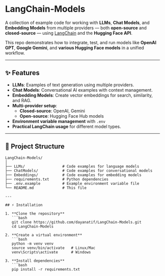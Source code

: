 # LangChain-Models

A collection of example code for working with **LLMs**, **Chat Models**, and **Embedding Models** from multiple providers — both **open-source** and **closed-source** — using [LangChain](https://www.langchain.com/) and the **Hugging Face API**.  

This repo demonstrates how to integrate, test, and run models like **OpenAI GPT**, **Google Gemini**, and **various Hugging Face models** in a unified workflow.

---

## ✨ Features

- **LLMs**: Examples of text generation using multiple providers.
- **Chat Models**: Conversational AI examples with context management.
- **Embedding Models**: Create vector embeddings for search, similarity, and RAG.
- **Multi-provider setup**:  
  - **Closed-source**: OpenAI, Gemini  
  - **Open-source**: Hugging Face Hub models
- **Environment variable management** with `.env`  
- **Practical LangChain usage** for different model types.

---

## 📂 Project Structure

```plaintext
LangChain-Models/
│
├── LLMs/                 # Code examples for language models
├── ChatModels/           # Code examples for conversational models
├── Embeddings/           # Code examples for embedding models
├── requirements.txt      # Python dependencies
├── .env.example          # Example environment variable file
└── README.md             # This file

---

## ⚡ Installation

1. **Clone the repository**
   ```bash
   git clone https://github.com/dayanatif/LangChain-Models.git
   cd LangChain-Models

2. **Create a virtual environment**
   ```bash
   python -m venv venv
   source venv/bin/activate   # Linux/Mac
   venv\Scripts\activate      # Windows

3. **Install dependencies**
   ```bash
   pip install -r requirements.txt

